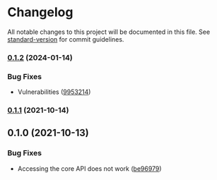 # Changelog

All notable changes to this project will be documented in this file. See [standard-version](https://github.com/conventional-changelog/standard-version) for commit guidelines.

### [0.1.2](https://github.com/nicolasdao/puffy-web/compare/v0.1.1...v0.1.2) (2024-01-14)


### Bug Fixes

* Vulnerabilities ([9953214](https://github.com/nicolasdao/puffy-web/commit/9953214581cc38b25b24fad2fd8635d4e02668c3))

### [0.1.1](https://github.com/nicolasdao/puffy-web/compare/v0.1.0...v0.1.1) (2021-10-14)

## 0.1.0 (2021-10-13)


### Bug Fixes

* Accessing the core API does not work ([be96979](https://github.com/nicolasdao/puffy-web/commit/be96979f43ae8a89337a074744975b6ae73b6d5d))
